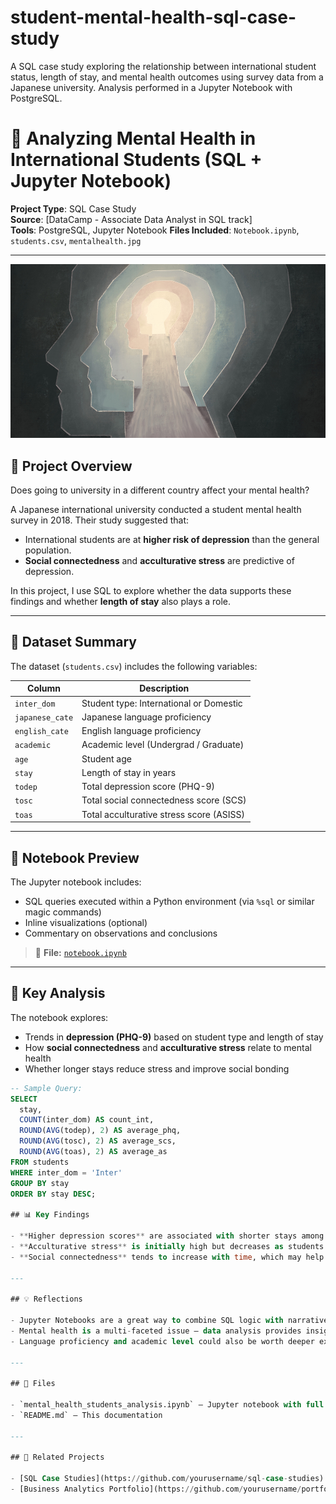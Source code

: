 # student-mental-health-sql-case-study
A SQL case study exploring the relationship between international student status, length of stay, and mental health outcomes using survey data from a Japanese university. Analysis performed in a Jupyter Notebook with PostgreSQL.

# 🧠 Analyzing Mental Health in International Students (SQL + Jupyter Notebook)

**Project Type**: SQL Case Study  
**Source**: [DataCamp - Associate Data Analyst in SQL track]  
**Tools**: PostgreSQL, Jupyter Notebook
**Files Included**: `Notebook.ipynb`, `students.csv`, `mentalhealth.jpg`

---
![Mental Health](mentalhealth.jpg)
## 📌 Project Overview

Does going to university in a different country affect your mental health?

A Japanese international university conducted a student mental health survey in 2018. Their study suggested that:
- International students are at **higher risk of depression** than the general population.
- **Social connectedness** and **acculturative stress** are predictive of depression.

In this project, I use SQL to explore whether the data supports these findings and whether **length of stay** also plays a role.

---

## 🧾 Dataset Summary

The dataset (`students.csv`) includes the following variables:

| Column         | Description                                               |
|----------------|-----------------------------------------------------------|
| `inter_dom`    | Student type: International or Domestic                   |
| `japanese_cate`| Japanese language proficiency                             |
| `english_cate` | English language proficiency                              |
| `academic`     | Academic level (Undergrad / Graduate)                     |
| `age`          | Student age                                               |
| `stay`         | Length of stay in years                                   |
| `todep`        | Total depression score (PHQ-9)                             |
| `tosc`         | Total social connectedness score (SCS)                    |
| `toas`         | Total acculturative stress score (ASISS)                  |

---

## 📘 Notebook Preview

The Jupyter notebook includes:
- SQL queries executed within a Python environment (via `%sql` or similar magic commands)
- Inline visualizations (optional)
- Commentary on observations and conclusions

> 📄 **File:** [`notebook.ipynb`](./notebook.ipynb)

---
## 🧠 Key Analysis

The notebook explores:
- Trends in **depression (PHQ-9)** based on student type and length of stay
- How **social connectedness** and **acculturative stress** relate to mental health
- Whether longer stays reduce stress and improve social bonding

```sql
-- Sample Query:
SELECT 
  stay,
  COUNT(inter_dom) AS count_int,
  ROUND(AVG(todep), 2) AS average_phq, 
  ROUND(AVG(tosc), 2) AS average_scs, 
  ROUND(AVG(toas), 2) AS average_as
FROM students
WHERE inter_dom = 'Inter'
GROUP BY stay
ORDER BY stay DESC;

## 📊 Key Findings

- **Higher depression scores** are associated with shorter stays among international students.
- **Acculturative stress** is initially high but decreases as students stay longer.
- **Social connectedness** tends to increase with time, which may help reduce depression levels.

---

## 💡 Reflections

- Jupyter Notebooks are a great way to combine SQL logic with narrative explanation.
- Mental health is a multi-faceted issue — data analysis provides insights, but human factors matter just as much.
- Language proficiency and academic level could also be worth deeper exploration.

---

## 📁 Files

- `mental_health_students_analysis.ipynb` – Jupyter notebook with full SQL analysis and notes
- `README.md` – This documentation

---

## 🔗 Related Projects

- [SQL Case Studies](https://github.com/yourusername/sql-case-studies)
- [Business Analytics Portfolio](https://github.com/yourusername/portfolio)

